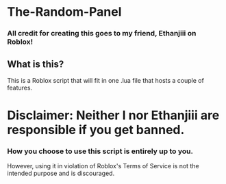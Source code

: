 # The-Random-Panel
### All credit for creating this goes to my friend, Ethanjiii on Roblox!

## What is this?
This is a Roblox script that will fit in one .lua file that hosts a couple of features.

# Disclaimer: Neither I nor Ethanjiii are responsible if you get banned.
### How you choose to use this script is entirely up to you.
However, using it in violation of Roblox's Terms of Service is not the intended purpose and is discouraged.
